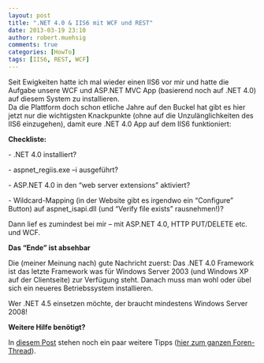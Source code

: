 ```yaml
---
layout: post
title: ".NET 4.0 & IIS6 mit WCF und REST"
date: 2013-03-19 23:10
author: robert.muehsig
comments: true
categories: [HowTo]
tags: [IIS6, REST, WCF]
---
```

<p>Seit Ewigkeiten hatte ich mal wieder einen IIS6 vor mir und hatte die Aufgabe unsere WCF und ASP.NET MVC App (basierend noch auf .NET 4.0) auf diesem System zu installieren. <br>Da die Plattform doch schon etliche Jahre auf den Buckel hat gibt es hier jetzt nur die wichtigsten Knackpunkte (ohne auf die Unzulänglichkeiten des IIS6 einzugehen), damit eure .NET 4.0 App auf dem IIS6 funktioniert:</p> <p><strong>Checkliste:</strong></p> <p>- .NET 4.0 installiert?</p> <p>- aspnet_regiis.exe –i ausgeführt?</p> <p>- ASP.NET 4.0 in den “web server extensions” aktiviert?</p> <p>- Wildcard-Mapping (in der Website gibt es irgendwo ein “Configure” Button) auf aspnet_isapi.dll (und “Verify file exists” rausnehmen!)?</p> <p>Dann lief es zumindest bei mir – mit ASP.NET 4.0, HTTP PUT/DELETE etc. und WCF.</p> <p><strong>Das “Ende” ist absehbar</strong></p> <p>Die (meiner Meinung nach) gute Nachricht zuerst: Das .NET 4.0 Framework ist das letzte Framework was für Windows Server 2003 (und Windows XP auf der Clientseite) zur Verfügung steht. Danach muss man wohl oder übel sich ein neueres Betriebssystem installieren. </p> <p>Wer .NET 4.5 einsetzen möchte, der braucht mindestens Windows Server 2008!</p> <p><strong>Weitere Hilfe benötigt?</strong></p> <p>In <a href="http://forums.asp.net/post/4134821.aspx">diesem Post</a> stehen noch ein paar weitere Tipps (<a href="http://forums.asp.net/t/1551597.aspx/1?+NET+4+0+and+IIS+6+Deployment+problem">hier zum ganzen Foren-Thread</a>).</p>

